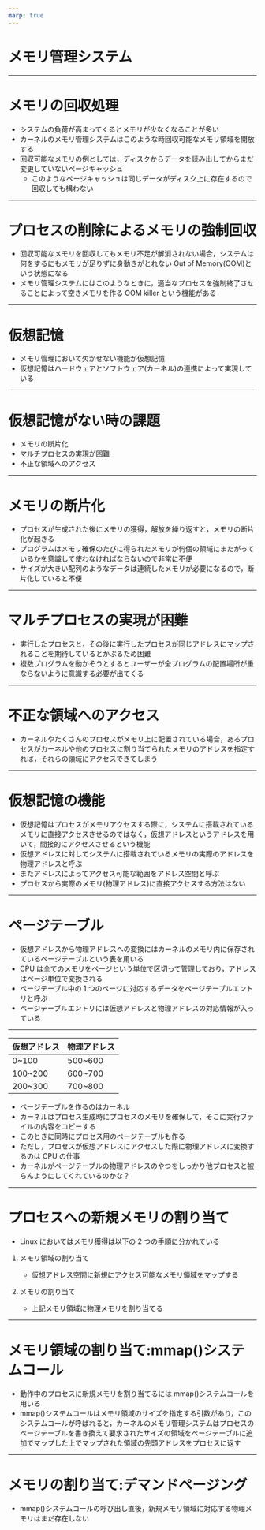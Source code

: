 ```yaml
---
marp: true
---
```


# メモリ管理システム

---

# メモリの回収処理

- システムの負荷が高まってくるとメモリが少なくなることが多い
- カーネルのメモリ管理システムはこのような時回収可能なメモリ領域を開放する
- 回収可能なメモリの例としては，ディスクからデータを読み出してからまだ変更していないページキャッシュ
  - このようなページキャッシュは同じデータがディスク上に存在するので回収しても構わない

---

# プロセスの削除によるメモリの強制回収

- 回収可能なメモリを回収してもメモリ不足が解消されない場合，システムは何をするにもメモリが足りずに身動きがとれない Out of Memory(OOM)という状態になる
- メモリ管理システムにはこのようなときに，適当なプロセスを強制終了させることによって空きメモリを作る OOM killer という機能がある

---

# 仮想記憶

- メモリ管理において欠かせない機能が仮想記憶
- 仮想記憶はハードウェアとソフトウェア(カーネル)の連携によって実現している

---

# 仮想記憶がない時の課題

- メモリの断片化
- マルチプロセスの実現が困難
- 不正な領域へのアクセス

---

# メモリの断片化

- プロセスが生成された後にメモリの獲得，解放を繰り返すと，メモリの断片化が起きる
- プログラムはメモリ確保のたびに得られたメモリが何個の領域にまたがっているかを意識して使わなければならないので非常に不便
- サイズが大きい配列のようなデータは連続したメモリが必要になるので，断片化していると不便

---

# マルチプロセスの実現が困難

- 実行したプロセスと，その後に実行したプロセスが同じアドレスにマップされることを期待しているとかぶるため困難
- 複数プログラムを動かそうとするとユーザーが全プログラムの配置場所が重ならないように意識する必要が出てくる

---

# 不正な領域へのアクセス

- カーネルやたくさんのプロセスがメモリ上に配置されている場合，あるプロセスがカーネルや他のプロセスに割り当てられたメモリのアドレスを指定すれば，それらの領域にアクセスできてしまう

---

# 仮想記憶の機能

- 仮想記憶はプロセスがメモリアクセスする際に，システムに搭載されているメモリに直接アクセスさせるのではなく，仮想アドレスというアドレスを用いて，間接的にアクセスさせるという機能
- 仮想アドレスに対してシステムに搭載されているメモリの実際のアドレスを物理アドレスと呼ぶ
- またアドレスによってアクセス可能な範囲をアドレス空間と呼ぶ
- プロセスから実際のメモリ(物理アドレス)に直接アクセスする方法はない

---

# ページテーブル

- 仮想アドレスから物理アドレスへの変換にはカーネルのメモリ内に保存されているページテーブルという表を用いる
- CPU は全てのメモリをページという単位で区切って管理しており，アドレスはページ単位で変換される
- ページテーブル中の 1 つのページに対応するデータをページテーブルエントリと呼ぶ
- ページテーブルエントリには仮想アドレスと物理アドレスの対応情報が入っている

---

| 仮想アドレス | 物理アドレス |
| ------------ | ------------ |
| 0~100        | 500~600      |
| 100~200      | 600~700      |
| 200~300      | 700~800      |

- ページテーブルを作るのはカーネル
- カーネルはプロセス生成時にプロセスのメモリを確保して，そこに実行ファイルの内容をコピーする
- このときに同時にプロセス用のページテーブルも作る
- ただし，プロセスが仮想アドレスにアクセスした際に物理アドレスに変換するのは CPU の仕事
- カーネルがページテーブルの物理アドレスのやつをしっかり他プロセスと被らんようにしてくれているのかな？

---

# プロセスへの新規メモリの割り当て

- Linux においてはメモリ獲得は以下の 2 つの手順に分かれている

1. メモリ領域の割り当て

   - 仮想アドレス空間に新規にアクセス可能なメモリ領域をマップする

1. メモリの割り当て

   - 上記メモリ領域に物理メモリを割り当てる

---

# メモリ領域の割り当て:mmap()システムコール

- 動作中のプロセスに新規メモリを割り当てるには mmap()システムコールを用いる
- mmap()システムコールはメモリ領域のサイズを指定する引数があり，このシステムコールが呼ばれると，カーネルのメモリ管理システムはプロセスのページテーブルを書き換えて要求されたサイズの領域をページテーブルに追加でマップした上でマップされた領域の先頭アドレスをプロセスに返す

---

# メモリの割り当て:デマンドページング

- mmap()システムコールの呼び出し直後，新規メモリ領域に対応する物理メモリはまだ存在しない
